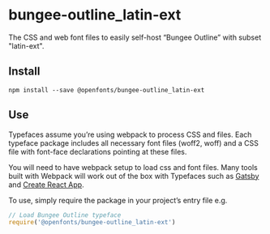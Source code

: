 
# bungee-outline_latin-ext

The CSS and web font files to easily self-host “Bungee Outline” with subset "latin-ext".

## Install

`npm install --save @openfonts/bungee-outline_latin-ext`

## Use

Typefaces assume you’re using webpack to process CSS and files. Each typeface
package includes all necessary font files (woff2, woff) and a CSS file with
font-face declarations pointing at these files.

You will need to have webpack setup to load css and font files. Many tools built
with Webpack will work out of the box with Typefaces such as [Gatsby](https://github.com/gatsbyjs/gatsby)
and [Create React App](https://github.com/facebookincubator/create-react-app).

To use, simply require the package in your project’s entry file e.g.

```javascript
// Load Bungee Outline typeface
require('@openfonts/bungee-outline_latin-ext')
```
